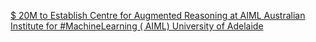 [$ 20M to Establish Centre for Augmented Reasoning at AIML   Australian Institute for #MachineLearning ( AIML)   University of Adelaide](https://qi.tc/qi/118712)